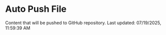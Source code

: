 # Auto Push File

Content that will be pushed to GitHub repository.
Last updated: 07/19/2025, 11:59:39 AM